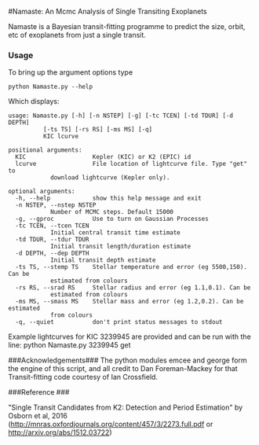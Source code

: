 #Namaste: An Mcmc Analysis of Single Transiting Exoplanets

Namaste is a Bayesian transit-fitting programme to predict the size, orbit, etc of exoplanets from just a single transit. 



### Usage ###
To bring up the argument options type

	python Namaste.py --help

Which displays:

	usage: Namaste.py [-h] [-n NSTEP] [-g] [-tc TCEN] [-td TDUR] [-d DEPTH]
			  [-ts TS] [-rs RS] [-ms MS] [-q]
			  KIC lcurve

	positional arguments:
	  KIC                   Kepler (KIC) or K2 (EPIC) id
	  lcurve                File location of lightcurve file. Type "get" to
				download lightcurve (Kepler only).

	optional arguments:
	  -h, --help            show this help message and exit
	  -n NSTEP, --nstep NSTEP
				Number of MCMC steps. Default 15000
	  -g, --gproc           Use to turn on Gaussian Processes
	  -tc TCEN, --tcen TCEN
				Initial central transit time estimate
	  -td TDUR, --tdur TDUR
				Initial transit length/duration estimate
	  -d DEPTH, --dep DEPTH
				Initial transit depth estimate
	  -ts TS, --stemp TS    Stellar temperature and error (eg 5500,150). Can be
				estimated from colours
	  -rs RS, --srad RS     Stellar radius and error (eg 1.1,0.1). Can be
				estimated from colours
	  -ms MS, --smass MS    Stellar mass and error (eg 1.2,0.2). Can be estimated
				from colours
	  -q, --quiet           don't print status messages to stdout

Example lightcurves for KIC 3239945 are provided and can be run with the line:
	python Namaste.py 3239945 get

###Acknowledgements###
The python modules emcee and george form the engine of this script, and all credit to Dan Foreman-Mackey for that
Transit-fitting code courtesy of Ian Crossfield.

###Reference ###

"Single Transit Candidates from K2: Detection and Period Estimation" by Osborn et al, 2016 (http://mnras.oxfordjournals.org/content/457/3/2273.full.pdf or http://arxiv.org/abs/1512.03722)
